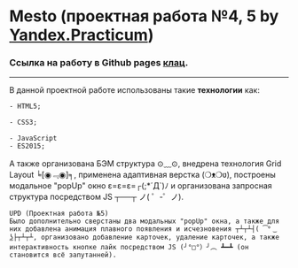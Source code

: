 # Mesto (проектная работа №4, 5 by [Yandex.Practicum](https://practicum.yandex.ru/ "Практикум"))
### Ссылка на работу в Github pages [клац](https://methodm4n.github.io/mesto/ "Ссылка на работу").
----
В данной проектной работе использованы такие **технологии** как:
```HTML
- HTML5;
```
```CSS
- CSS3;
```
```JS
- JavaScript
- ES2015;
```
А также организована БЭМ структура ⊙﹏⊙, внедрена технология Grid Layout ╘[◉﹃◉]╕, применена адаптивная верстка (❍ᴥ❍ʋ), построены модальное "popUp" окно ε=ε=ε=┌(;*´Д`)ﾉ и организована запросная структура посредством JS ┬──┬ ノ( ゜-゜ノ).
```
UPD (Проектная работа №5)
Было дополнительно сверстаны два модальных "popUp" окна, а также для них добавлена анимация плавного появления и исчезновения ┬┴┬┴┤( ͡° ͜ʖ├┬┴┬┴, организовано добавление карточек, удаление карточек, а также интерактивность кнопке лайк посредством JS (╯°□°）╯︵ ┻━┻ (он становится всё запутанней).
